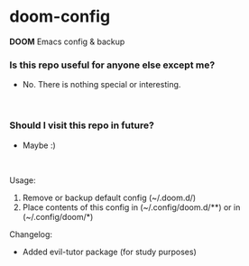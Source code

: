 # doom-config
**DOOM** Emacs config &amp; backup
<br />

### Is this repo useful for anyone else except me?
- No. There is nothing special or interesting.
<br />

### Should I visit this repo in future?
- Maybe :)
<br />

Usage:
1. Remove or backup default config (~/.doom.d/)
1. Place contents of this config in (~/.config/doom.d/\**) or in (~/.config/doom/*)

Changelog:
- Added evil-tutor package (for study purposes)

